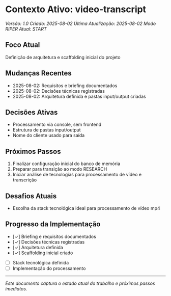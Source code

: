 # Contexto Ativo: video-transcript
*Versão: 1.0*
*Criado: 2025-08-02*
*Última Atualização: 2025-08-02*
*Modo RIPER Atual: START*

## Foco Atual
Definição de arquitetura e scaffolding inicial do projeto

## Mudanças Recentes
- 2025-08-02: Requisitos e briefing documentados
- 2025-08-02: Decisões técnicas registradas
- 2025-08-02: Arquitetura definida e pastas input/output criadas

## Decisões Ativas
- Processamento via console, sem frontend
- Estrutura de pastas input/output
- Nome do cliente usado para saída

## Próximos Passos
1. Finalizar configuração inicial do banco de memória
2. Preparar para transição ao modo RESEARCH
3. Iniciar análise de tecnologias para processamento de vídeo e transcrição

## Desafios Atuais
- Escolha da stack tecnológica ideal para processamento de vídeo mp4

## Progresso da Implementação
- [✓] Briefing e requisitos documentados
- [✓] Decisões técnicas registradas
- [✓] Arquitetura definida
- [✓] Scaffolding inicial criado
- [ ] Stack tecnológica definida
- [ ] Implementação do processamento

---

*Este documento captura o estado atual do trabalho e próximos passos imediatos.*
